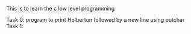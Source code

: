 This is to learn the c low level programming

Task 0: program to print Holberton followed by a new line using putchar
Task 1: 
